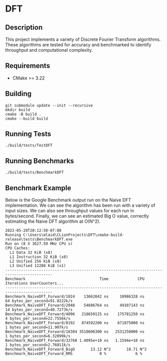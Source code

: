 # DFT

## Description
This project implements a variety of Discrete Fourier Transform algorithms.
These algorithms are tested for accuracy and benchmarked to identify throughput and computational complexity.

## Requirements
* CMake >= 3.22

## Building
```commandline
git submodule update --init --recursive
mkdir build
cmake -B build .
cmake --build build
```

## Running Tests
```commandLine
./build/tests/TestDFT
```

## Running Benchmarks
```commandline
./build/tests/BenchmarkDFT
```

## Benchmark Example
Below is the Google Benchmark output run on the Naive DFT implementation.
We can see the algorithm has been run with a variety of input sizes.
We can also see throughput values for each run in bytes/second.
Finally, we can see an estimated Big O value, correctly estimating the Naive DFT algorithm at O(N^2).
```commandLine
2022-05-28T20:12:50-07:00
Running C:\Users\mlaid\CLionProjects\DFT\cmake-build-release\tests\BenchmarkDFT.exe
Run on (8 X 3627.59 MHz CPU s)
CPU Caches:
  L1 Data 32 KiB (x8)
  L1 Instruction 32 KiB (x8)
  L2 Unified 256 KiB (x8)
  L3 Unified 12288 KiB (x1)
-------------------------------------------------------------------------------------------
Benchmark                                 Time             CPU   Iterations UserCounters...
-------------------------------------------------------------------------------------------
Benchmark_NaiveDFT_Forward/1024    13662042 ns     10986328 ns           64 bytes_per_second=91.0222k/s
Benchmark_NaiveDFT_Forward/2048    54686764 ns     49107143 ns           14 bytes_per_second=40.7273k/s
Benchmark_NaiveDFT_Forward/4096   218659125 ns    175781250 ns            4 bytes_per_second=22.7556k/s
Benchmark_NaiveDFT_Forward/8192   874592200 ns    671875000 ns            1 bytes_per_second=11.907k/s
Benchmark_NaiveDFT_Forward/16384 3510606300 ns   2531250000 ns            1 bytes_per_second=6.32099k/s
Benchmark_NaiveDFT_Forward/32768 1.4095e+10 ns   1.1594e+10 ns            1 bytes_per_second=2.76011k/s
Benchmark_NaiveDFT_Forward_BigO       13.12 N^2       10.71 N^2  
Benchmark_NaiveDFT_Forward_RMS            0 %             6 %
```
